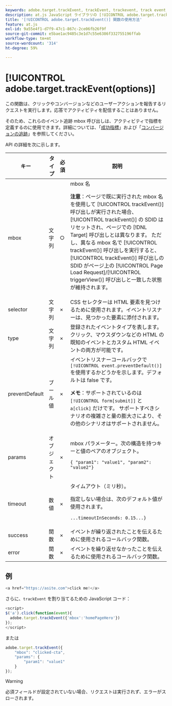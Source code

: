 ```yaml
---
keywords: adobe.target.trackEvent, trackEvent, trackevent, track event, at.js, functions, function, preventDefault, preventdefault, prevent default, adobe.target.trackEvent
description: at.js JavaScript ライブラリの [!UICONTROL adobe.target.trackEvent()] 関数を使用して  [!DNL Adobe Target]  サイトでのクリック数やコンバージョン数などのユーザーアクションをレポートするリクエストを実行します。
title: '[!UICONTROL adobe.target.trackEvent()] 関数の使用方法'
feature: at.js
exl-id: 9a55e4f1-d7f9-47c1-867c-2ce06fb26f9f
source-git-commit: e5bae1ac9485c3e1d7c55e6386f332755196ffab
workflow-type: tm+mt
source-wordcount: '314'
ht-degree: 59%

---
```


# [!UICONTROL adobe.target.trackEvent(options)]

この関数は、クリックやコンバージョンなどのユーザーアクションを報告するリクエストを実行します。応答でアクティビティを配信することはありません。

そのため、これらのイベント追跡 mbox 呼び出しは、アクティビティで指標を定義するのに使用できます。詳細については、「[成功指標](https://experienceleague.adobe.com/docs/target/using/activities/success-metrics/success-metrics.html)」および「[コンバージョンの追跡](../how-to-deployatjs/implement-target-without-a-tag-manager.md#track-conversions)」を参照してください。

API の詳細を次に示します。

| キー | タイプ | 必須 | 説明 |
|--- |--- |--- |--- |
| mbox | 文字列 | ○ | mbox 名<P>**注意**：ページで既に実行された mbox 名を使用して [!UICONTROL trackEvent()] 呼び出しが実行された場合、[!UICONTROL trackEvent()] の SDID はリセットされ、ページでの [!DNL Target] 呼び出しとは異なります。 ただし、異なる mbox 名で [!UICONTROL trackEvent()] 呼び出しを実行すると、[!UICONTROL trackEvent()] 呼び出しの SDID がページ上の [!UICONTROL Page Load Request]/[!UICONTROL triggerView()] 呼び出しと一致した状態が維持されます。 |
| selector | 文字列 | × | CSS セレクターは HTML 要素を見つけるために使用されます。イベントリスナーは、見つかった要素に添付されます。 |
| type | 文字列 | × | 登録されたイベントタイプを表します。クリック、マウスダウンなどの HTML の既知のイベントとカスタム HTML イベントの両方が可能です。 |
| preventDefault | ブール値 | × | イベントリスナーコールバックで `[!UICONTROL event.preventDefault()]` を使用するかどうかを示します。デフォルトは false です。<P>**メモ**：サポートされているのは `[!UICONTROL form[submit]]` と `a[click]` だけです。 サポートすべきシナリオの複雑さと量の膨大さにより、その他のシナリオはサポートされません。 |
| params | オブジェクト | × | mbox パラメーター。次の構造を持つキーと値のペアのオブジェクト。<P>`{ "param1": "value1", "param2": "value2"}` |
| timeout | 数値 | × | タイムアウト（ミリ秒）。<P>指定しない場合は、次のデフォルト値が使用されます。<P>`...timeoutInSeconds: 0.15...}` |
| success | 関数 | × | イベントが繰り返されたことを伝えるために使用されるコールバック関数。 |
| error | 関数 | × | イベントを繰り返せなかったことを伝えるために使用されるコールバック関数。 |

## 例

```javascript {line-numbers="true"}
<a href="https://asite.com">click me!</a> 
```

さらに、`trackEvent` を割り当てるための JavaScript コード：

```javascript {line-numbers="true"}
<script> 
$('a').click(function(event){ 
  adobe.target.trackEvent({'mbox':'homePageHero'}) 
}); 
</script> 
```

または

```javascript {line-numbers="true"}
adobe.target.trackEvent({ 
    "mbox": "clicked-cta", 
    "params": { 
        "param1": "value1" 
    } 
});
```

>[!WARNING]
>
>必須フィールドが設定されていない場合、リクエストは実行されず、エラーがスローされます。
